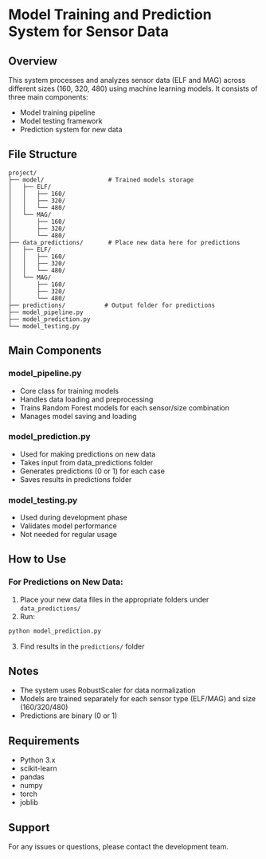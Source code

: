 # Model Training and Prediction System for Sensor Data

## Overview
This system processes and analyzes sensor data (ELF and MAG) across different sizes (160, 320, 480) using machine learning models. It consists of three main components:
- Model training pipeline
- Model testing framework
- Prediction system for new data

## File Structure
```
project/
├── model/                  # Trained models storage
│   ├── ELF/
│   │   ├── 160/
│   │   ├── 320/
│   │   └── 480/
│   └── MAG/
│       ├── 160/
│       ├── 320/
│       └── 480/
├── data_predictions/       # Place new data here for predictions
│   ├── ELF/
│   │   ├── 160/
│   │   ├── 320/
│   │   └── 480/
│   └── MAG/
│       ├── 160/
│       ├── 320/
│       └── 480/
├── predictions/           # Output folder for predictions
├── model_pipeline.py
├── model_prediction.py
└── model_testing.py
```

## Main Components

### model_pipeline.py
- Core class for training models
- Handles data loading and preprocessing
- Trains Random Forest models for each sensor/size combination
- Manages model saving and loading

### model_prediction.py
- Used for making predictions on new data
- Takes input from data_predictions folder
- Generates predictions (0 or 1) for each case
- Saves results in predictions folder

### model_testing.py
- Used during development phase
- Validates model performance
- Not needed for regular usage

## How to Use

### For Predictions on New Data:
1. Place your new data files in the appropriate folders under `data_predictions/`
2. Run:
```python
python model_prediction.py
```
3. Find results in the `predictions/` folder

## Notes
- The system uses RobustScaler for data normalization
- Models are trained separately for each sensor type (ELF/MAG) and size (160/320/480)
- Predictions are binary (0 or 1)

## Requirements
- Python 3.x
- scikit-learn
- pandas
- numpy
- torch
- joblib

## Support
For any issues or questions, please contact the development team.